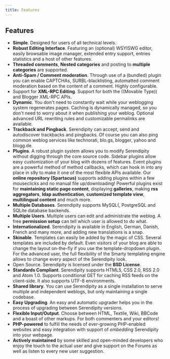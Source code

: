 ```yaml
---
title: Features
---
```


## Features

* **Simple**. Designed for users of all technical levels.
* **Robust Editing Interface**. Featuring an (optional) WSYISWG editor, easily browsable image manager, extended entry support, entries statistics and a host of other features.
* **Threaded comments**, **Nested categories** and posting to **multiple categories** are supported.
* **Anti-Spam / Comment moderation**. Through use of a (bundled) plugin you can enable CAPTCHAs, SURBL-blacklisting, automatted comment moderation based on the content of a comment. Highly configurable.
* Support for **XML-RPC Editing**. Support for both the ((Movable Type)) and Blogger XML-RPC APIs.
* **Dynamic**. You don't need to constantly wait while your weblogging system regenerates pages. Caching is dynamically managed, so you don't need to worry about it when publishing your weblog. Optional advanced URL rewriting rules and customizable permalinks are available.
* **Trackback and Pingback**. Serendipity can accept, send and autodiscover trackbacks and pingbacks. Of course you can also ping common weblog services like technorati, blo.gs, blogger, yahoo and blogg.de.
* **Plugins**. A robust plugin system allows you to modify Serendipity without digging through the core source code. Sidebar plugins allow easy customization of your blog with dozens of features. Event plugins are a powerful method of method callbacks, which can hook in into any place in s9y to make it one of the most flexible APIs available. Our **online repository (Spartacus)** supports adding plugins within a few mouseclicks and no manual file up/downloading! Powerful plugins exist for **maintaining static page content**, displaying **galleries**, making **rss aggregators**, **ldap authentication**, **customized template view**, **multilingual content** and much more.
* **Multiple Databases**. Serendipity supports MySQL(, PostgreSQL and SQLite database backends.
* **Multiple Users**. Multiple users can edit and administrate the weblog. A free **permission setup** can tell which user is allowed to do what.
* **Internationalized**. Serendipity is available in English, German, Danish, French and many more, and adding new translations is a snap.
* **Skinable**. Templates can easily be added by the magic of CSS. Several templates are included by default. Even visitors of your blog are able to change the layout on-the-fly if you use the template-dropdown plugin. For the advanced user, the full flexibility of the Smarty templating engine allows to change every aspect of the Serendipity look.
* Open Source. Serendipity is licensed under the **BSD License**.
* **Standards Compliant**. Serendipity supports HTML5, CSS 2.0, RSS 2.0 and Atom 1.0. Supports conditional GET for caching RSS feeds on the client-side. It also supports UTF-8 environments.
* **Shared library**. You can use Serendipity as a single installation to serve multiple and independent weblogs, but only maintaining a single codebase.
* **Easy Upgrading**. An easy and automatic upgrader helps you in the process of upgrading between Serendipity versions.
* **Flexible Input/Output**. Choose between HTML, Textile, Wiki, BBCode and a boast of other markups. For both commenters and your editors!
* **PHP-powered** to fulfill the needs of ever-growing PHP-enabled websites and easy integration with support of *embedding* Serendipity into your webpage.
* **Actively maintained** by some skilled and open-minded developers who enjoy the touch to the actual user and give support on the Forums as well as listen to every new user suggestion.
